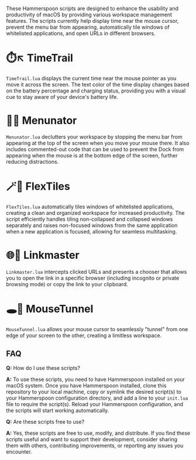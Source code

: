 These Hammerspoon scripts are designed to enhance the usability and productivity of macOS by providing various workspace management features. The scripts currently help display time near the mouse cursor, prevent the menu bar from appearing, automatically tile windows of whitelisted applications, and open URLs in different browsers.

# ⏱️↖️ TimeTrail
`TimeTrail.lua` displays the current time near the mouse pointer as you move it across the screen. The text color of the time display changes based on the battery percentage and charging status, providing you with a visual cue to stay aware of your device's battery life.

# 🚫🍔 Menunator
`Menunator.lua` declutters your workspace by stopping the menu bar from appearing at the top of the screen when you move your mouse there. It also includes commented-out code that can be used to prevent the Dock from appearing when the mouse is at the bottom edge of the screen, further reducing distractions.

# 🪄🧩 FlexTiles
`FlexTiles.lua` automatically tiles windows of whitelisted applications, creating a clean and organized workspace for increased productivity. The script efficiently handles tiling non-collapsed and collapsed windows separately and raises non-focused windows from the same application when a new application is focused, allowing for seamless multitasking.

# 🌐🔀 Linkmaster
`Linkmaster.lua` intercepts clicked URLs and presents a chooser that allows you to open the link in a specific browser (including incognito or private browsing mode) or copy the link to your clipboard.

# 🕳️🐁 MouseTunnel

`MouseTunnel.lua` allows your mouse cursor to seamlessly "tunnel" from one edge of your screen to the other, creating a limitless workspace.

## FAQ

**Q:** How do I use these scripts?

**A:** To use these scripts, you need to have Hammerspoon installed on your macOS system. Once you have Hammerspoon installed, clone this repository to your local machine, copy or symlink the desired script(s) to your Hammerspoon configuration directory, and add a line to your `init.lua` file to require the script(s). Reload your Hammerspoon configuration, and the scripts will start working automatically.

**Q:** Are these scripts free to use?

**A:** Yes, these scripts are free to use, modify, and distribute. If you find these scripts useful and want to support their development, consider sharing them with others, contributing improvements, or reporting any issues you encounter.
